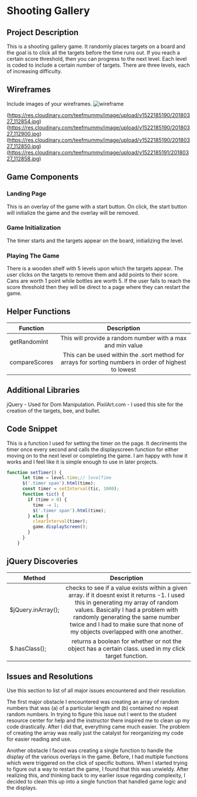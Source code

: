 # Shooting Gallery


## Project Description

This is a shooting gallery game. It randomly places targets on a board and the goal is to click all the targets before the time runs out. If you reach a certain score threshold, then you can progress to the next level. Each level is coded to include a certain number of targets. 
There are three levels, each of increasing difficulty. 


## Wireframes
Include images of your wireframes. 
![wireframe](http://res.cloudinary.com/teefmummy/image/upload/a_auto_right/v1522185190/project%201%20wireframe/20180327_112841.jpg)

(https://res.cloudinary.com/teefmummy/image/upload/v1522185190/20180327_112854.jpg)
(https://res.cloudinary.com/teefmummy/image/upload/v1522185190/20180327_112900.jpg)
(https://res.cloudinary.com/teefmummy/image/upload/v1522185190/20180327_112850.jpg)
(https://res.cloudinary.com/teefmummy/image/upload/v1522185191/20180327_112858.jpg)

## Game Components

### Landing Page

This is an overlay of the game with a start button. On click, the start button will initialize the game and the overlay will be removed.

### Game Initialization

The timer starts and the targets appear on the board, initializing the level.

### Playing The Game

There is a wooden shelf with 5 levels upon which the targets appear. The user clicks on the targets to remove them and add points to their score. 
Cans are worth 1 point while bottles are worth 5.
If the user fails to reach the score threshold then they will be direct to a page where they can restart the game.


## Helper Functions

| Function | Description | 
| --- | :---: |  
| getRandomInt | This will provide a random number with a max and min value | 
| compareScores | This can be used within the .sort method for arrays for sorting numbers in order of highest to lowest | 

## Additional Libraries

jQuery - Used for Dom Manipulation.
PixilArt.com - I used this site for the creation of the targets, bee, and bullet. 

## Code Snippet

This is a function I used for setting the timer on the page. It decriments the timer once every second and calls the displayscreen function for either moving on to the next level or completing the game. I am happy with how it works and I feel like it is simple enough to use in later projects.
```Javascript
function setTimer() {
      let time = level.time;// levelTime
      $('.timer span').html(time);
      const timer = setInterval(tic, 1000);
      function tic() {
        if (time > 0) {
          time -= 1;
          $('.timer span').html(time);
        } else {
          clearInterval(timer);
          game.displayScreen();
        }
      }
    }
````
## jQuery Discoveries

 | Method | Description | 
| --- | :---: |  
| $jQuery.inArray(); |  checks to see if a value exists within a given array. if it doesnt exist it returns -1. I used this in generating my array of random values. Basically I had a problem with randomly generating the same number twice and I had to make sure that none of my objects overlapped with one another. | 
| $.hasClass(); | returns a boolean for whether or not the object has a certain class. used in my click target function.  | 
 
## Issues and Resolutions
 Use this section to list of all major issues encountered and their resolution.

 The first major obstacle I encountered was creating an array of random numbers that was (a) of a particular length and (b) contained no repeat random numbers. In trying to figure this issue out I went to the student resource center for help and the instructor there inspired me to clean up my code drastically. After I did that, everything came much easier. The problem of creating the array was really just the catalyst for reorganizing my code for easier reading and use. 

 Another obstacle I faced was creating a single function to handle the display of the various overlays in the game. Before, I had multiple functions which were triggered on the click of specific buttons. When I started trying to figure out a way to restart the game, I found that this was unwieldy. After realizing this, and thinking back to my earlier issue regarding complexity, I decided to clean this up into a single function that handled game logic and the displays. 

